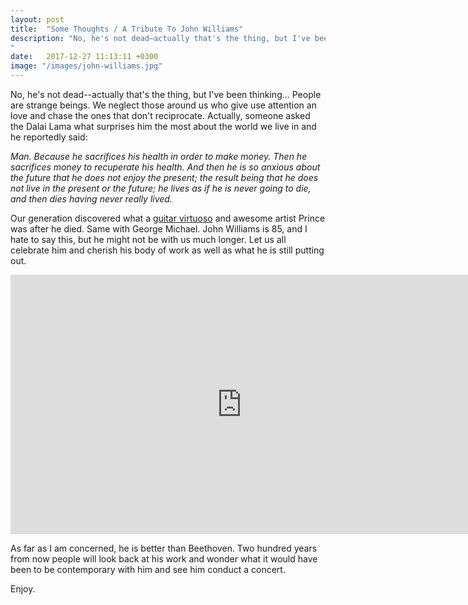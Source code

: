 ```yaml
---
layout: post
title:  "Some Thoughts / A Tribute To John Williams"
description: "No, he's not dead–actually that's the thing, but I've been thinking... People are strange beings. We neglect those around us who give use attention an love and chase the ones that don't reciprocate. And we don't pay attention to artists and masters until they are dead?
"
date:   2017-12-27 11:13:11 +0300
image: "/images/john-williams.jpg"
---
```

No, he's not dead--actually that's the thing, but I've been thinking... People are strange beings. We neglect those around us who give use attention an love and chase the ones that don't reciprocate. Actually, someone asked the Dalai Lama what surprises him the most about the world we live in and he reportedly said:

*Man. Because he sacrifices his health in order to make money. Then he sacrifices money to recuperate his health. And then he is so anxious about the future that he does not enjoy the present; the result being that he does not live in the present or the future; he lives as if he is never going to die, and then dies having never really lived.*

Our generation discovered what a [guitar virtuoso](https://www.youtube.com/watch?v=_4i7gO7pQ_8) and awesome artist Prince was after he died. Same with George Michael. John Williams is 85, and I hate to say this, but he might not be with us much longer. Let us all celebrate him and cherish his body of work as well as what he is still putting out.

<iframe width="740" height="415" src="https://www.youtube.com/embed/xe4ZuqZcoY4" frameborder="0" allowfullscreen></iframe>

As far as I am concerned, he is better than Beethoven. Two hundred years from now people will look back at his work and wonder what it would have been to be contemporary with him and see him conduct a concert.

Enjoy.
